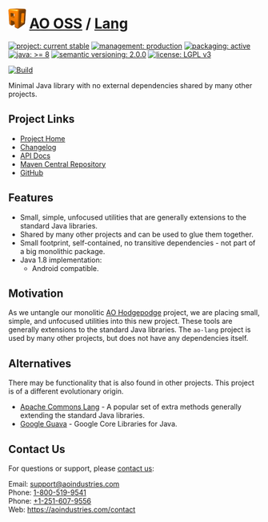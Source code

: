 # [<img src="ao-logo.png" alt="AO Logo" width="35" height="40">](https://github.com/aoindustries) [AO OSS](https://github.com/aoindustries/ao-oss) / [Lang](https://github.com/aoindustries/ao-lang)

[![project: current stable](https://oss.aoapps.com/ao-badges/project-current-stable.svg)](https://aoindustries.com/life-cycle#project-current-stable)
[![management: production](https://oss.aoapps.com/ao-badges/management-production.svg)](https://aoindustries.com/life-cycle#management-production)
[![packaging: active](https://oss.aoapps.com/ao-badges/packaging-active.svg)](https://aoindustries.com/life-cycle#packaging-active)  
[![java: &gt;= 8](https://oss.aoapps.com/ao-badges/java-8.svg)](https://docs.oracle.com/javase/8/docs/api/)
[![semantic versioning: 2.0.0](https://oss.aoapps.com/ao-badges/semver-2.0.0.svg)](http://semver.org/spec/v2.0.0.html)
[![license: LGPL v3](https://oss.aoapps.com/ao-badges/license-lgpl-3.0.svg)](https://www.gnu.org/licenses/lgpl-3.0)

[![Build](https://github.com/aoindustries/ao-lang/workflows/Build/badge.svg?branch=master)](https://github.com/aoindustries/ao-lang/actions?query=workflow%3ABuild)

Minimal Java library with no external dependencies shared by many other projects.

## Project Links
* [Project Home](https://oss.aoapps.com/lang/)
* [Changelog](https://oss.aoapps.com/lang/changelog)
* [API Docs](https://oss.aoapps.com/lang/apidocs/)
* [Maven Central Repository](https://search.maven.org/artifact/com.aoapps/ao-lang)
* [GitHub](https://github.com/aoindustries/ao-lang)

## Features
* Small, simple, unfocused utilities that are generally extensions to the standard Java libraries.
* Shared by many other projects and can be used to glue them together.
* Small footprint, self-contained, no transitive dependencies - not part of a big monolithic package.
* Java 1.8 implementation:
    * Android compatible.

## Motivation
As we untangle our monolitic [AO Hodgepodge](https://github.com/aoindustries/ao-hodgepodge) project, we are placing small, simple, and unfocused utilities into this new project.  These tools are generally extensions to the standard Java libraries.  The `ao-lang` project is used by many other projects, but does not have any dependencies itself.

## Alternatives
There may be functionality that is also found in other projects.  This project is of a different evolutionary origin.
* [Apache Commons Lang](https://commons.apache.org/proper/commons-lang/) - A popular set of extra methods generally extending the standard Java libraries.
* [Google Guava](https://github.com/google/guava) - Google Core Libraries for Java.

## Contact Us
For questions or support, please [contact us](https://aoindustries.com/contact):

Email: [support@aoindustries.com](mailto:support@aoindustries.com)  
Phone: [1-800-519-9541](tel:1-800-519-9541)  
Phone: [+1-251-607-9556](tel:+1-251-607-9556)  
Web: https://aoindustries.com/contact
